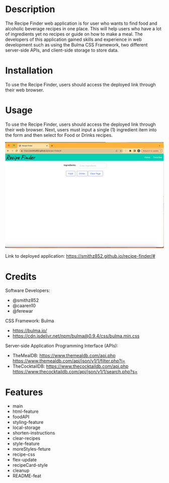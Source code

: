 <Recipe-Finder>

# Description

The Recipe Finder web application is for user who wants to find food and alcoholic beverage recipes in one place. This will help users who have a lot of ingredients yet no recipes or guide on how to make a meal. The developers of this application gained skills and experience in web development such as using the Bulma CSS Framework, two different server-side APIs, and client-side storage to store data.

# Installation

To use the Recipe Finder, users should access the deployed link through their web browser. 

# Usage

To use the Recipe Finder, users should access the deployed link through their web browser. Next, users must input a single (1) ingredient item into the form and then select for Food or Drinks recipes. 

![Home page of Recipe Finder website](assets/RecipeFinder-HomePage.png)

Link to deployed application: https://smithz852.github.io/recipe-finder/# 

# Credits

Software Developers: 
- @smithz852
- @caaren10
- @ferewar

CSS Framework:
Bulma
- https://bulma.io/
- https://cdn.jsdelivr.net/npm/bulma@0.9.4/css/bulma.min.css

Server-side Application Programming Interface (APIs): 
- TheMealDB: https://www.themealdb.com/api.php https://www.themealdb.com/api/json/v1/1/filter.php?i=
- TheCocktailDB: https://www.thecocktaildb.com/api.php https://www.thecocktaildb.com/api/json/v1/1/search.php?s= 

# Features
- main 
- html-feature
- foodAPI
- styling-feature
- local-storage
- shorten-instructions
- clear-recipes
- style-feature
- moreStyles-feture
- recipe-css
- flex-update
- recipeCard-style
- cleanup
- README-feat


